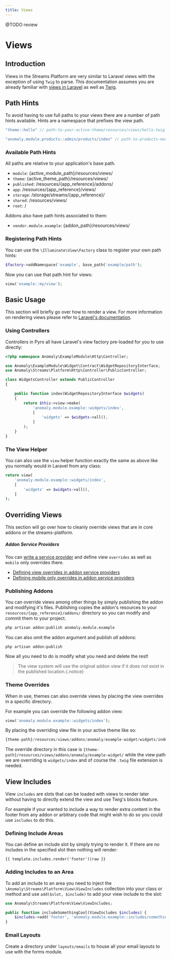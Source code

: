 ```yaml
---
title: Views
---
```


@TODO review

# Views

<div class="documentation__toc"></div>

## Introduction

Views in the Streams Platform are very similar to Laravel views with the exception of using `Twig` to parse. This documentation assumes you are already familiar with [views in Laravel](https://laravel.com/docs/views) as well as [Twig](https://twig.symfony.com/).

## Path Hints

To avoid having to use full paths to your views there are a number of path hints available. Hints are a namespace that prefixes the view path.

```php
"theme::hello" // path-to-your-active-theme/resources/views/hello.twig

"anomaly.module.products::admin/products/index" // path-to-products-module/resources/views/admin/products/index.twig
```

### Available Path Hints

All paths are relative to your application's base path.

- `module`: {active_module_path}/resources/views/
- `theme`: {active_theme_path}/resources/views/
- `published`: /resources/{app_reference}/addons/
- `app`: /resources/{app_reference}/views/
- `storage`: /storage/streams/{app_reference}/
- `shared`: /resources/views/
- `root`: /

Addons also have path hints associated to them:

- `vendor.module.example`: {addon_path}/resources/views/

### Registering Path Hints

You can use the `\Illuminate\View\Factory` class to register your own path hints:

```php
$factory->addNamespace('example', base_path('example/path');
```

Now you can use that path hint for views:

```php
view('example::my/view');
```

## Basic Usage

This section will briefly go over how to render a view. For more information on rendering views please refer to [Laravel's documentation](https://laravel.com/docs/5.3/views).

### Using Controllers

Controllers in Pyro all have Laravel's view factory pre-loaded for you to use directly:

```php
<?php namespace Anomaly\ExampleModule\Http\Controller;

use Anomaly\ExampleModule\Widget\Contract\WidgetRepositoryInterface;
use Anomaly\Streams\Platform\Http\Controller\PublicController;

class WidgetsController extends PublicController
{

    public function index(WidgetRepositoryInterface $widgets)
    {
        return $this->view->make(
            'anomaly.module.example::widgets/index',
            [
                'widgets' => $widgets->all(),
            ]
        );
    }
}
```

### The View Helper

You can also use the `view` helper function exactly the same as above like you normally would in Laravel from any class:

```php
return view(
    'anomaly.module.example::widgets/index',
    [
        'widgets' => $widgets->all(),
    ]
);
```

## Overriding Views

This section will go over how to cleanly override views that are in core addons or the streams-platform.

##### Addon Service Providers

You can [write a service provider](../core-concepts/service-providers) and define view `overrides` as well as `mobile` only overrides there.

- [Defining view overrides in addon service providers](../core-concepts/service-providers)
- [Defining mobile only overrides in addon service providers](../core-concepts/service-providers)

### Publishing Addons

You can override views among other things by simply publishing the addon and modifying it's files. Publishing copies the addon's resources to your `resources/{app_reference}/addons/` directory so you can modify and commit them to your project.

```bash
php artisan addon:publish anomaly.module.example
```

You can also omit the addon argument and publish _all_ addons:

    php artisan addon:publish

Now all you need to do is modify what you need and delete the rest!

> The view system will use the original addon view if it does not exist in the published location.{.notice}

### Theme Overrides

When in use, themes can also override views by placing the view overrides in a specific directory.

For example you can override the following addon view:

```php
view('anomaly.module.example::widgets/index');
```

By placing the overriding view file in your active theme like so:

```php
{theme-path}/resources/views/addons/anomaly/example-widget/widgets/index.twig
```

The override directory in this case is `{theme-path}/resources/views/addons/anomaly/example-widget/` while the view path we are overriding is `widgets/index` and of course the `.twig` file extension is needed.

## View Includes

View `includes` are slots that can be loaded with views to render later without having to directly extend the view and use Twig's blocks feature.

For example if your wanted to include a way to render extra content in the footer from any addon or arbitrary code that might wish to do so you could use `includes` to do this.

### Defining Include Areas

You can define an include slot by simply trying to render it. If there are no includes in the specified slot then nothing will render:

```twig
{{ template.includes.render('footer')|raw }}
```

### Adding Includes to an Area

To add an include to an area you need to inject the `\Anomaly\Streams\Platform\View\ViewIncludes` collection into your class or method and use `add($slot, $include)` to add your view include to the slot:

```php
use Anomaly\Streams\Platform\View\ViewIncludes;

public function includeSomethingCool(ViewIncludes $includes) {
    $includes->add('footer', 'anomaly.module.example::includes/something/cool');
}
```

### Email Layouts

Create a directory under `layouts/emails` to house all your email layouts to use with the forms module.
